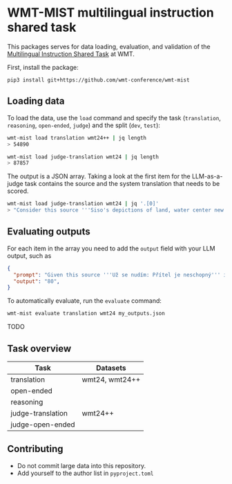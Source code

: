 # WMT-MIST multilingual instruction shared task

This packages serves for data loading, evaluation, and validation of the [Multilingual Instruction Shared Task](https://www2.statmt.org/wmt25/multilingual-instruction.html) at WMT.

First, install the package:
```
pip3 install git+https://github.com/wmt-conference/wmt-mist
```

## Loading data

To load the data, use the `load` command and specify the task (`translation`, `reasoning`, `open-ended`, `judge`) and the split (`dev`, `test`):
```bash
wmt-mist load translation wmt24++ | jq length
> 54890

wmt-mist load judge-translation wmt24 | jq length
> 87857
```

The output is a JSON array. Taking a look at the first item for the LLM-as-a-judge task contains the source and the system translation that needs to be scored.
```bash
wmt-mist load judge-translation wmt24 | jq '.[0]'
> "Consider this source '''Siso's depictions of land, water center new gallery exhibition''' in English and this translation '''Las representaciones de tierra y agua de Siso protagonizan nueva exposición en galería''' in Spanish; Castilian. Assess the translation quality from 0% to 100%."
```

## Evaluating outputs

For each item in the array you need to add the `output` field with your LLM output, such as 
```json
{
  "prompt": "Given this source '''Už se nudím: Přítel je neschopný''' in cs and translation '''Мені вже нудно: Хлопець нездатний''' in uk, assign a score to the translation on a scale from 0 to 100. Output only the score and nothing else.",
  "output": "80",
}
```

To automatically evaluate, run the `evaluate` command:
```bash
wmt-mist evaluate translation wmt24 my_outputs.json
```

TODO

## Task overview

Task|Datasets
-|-
|translation|wmt24, wmt24++|
|open-ended||
|reasoning||
|judge-translation|wmt24++|
|judge-open-ended||


## Contributing

- Do not commit large data into this repository.
- Add yourself to the author list in `pyproject.toml`